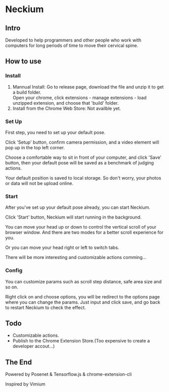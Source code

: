 # Neckium


## Intro

Developed to help programmers and other people who work with computers for long periods of time to move their cervical spine.  



## How to use

### Install

1. Mannual Install:
   Go to release page, download the file and unzip it to get a build folder.  
   Open your chrome, click extensions - manage extensions - load unzipped extension, and choose that 'build' folder.
2. Install from the Chrome Web Store:
   Not availble yet.

### Set Up

First step, you need to set up your default pose.  
  
Click 'Setup' button, confirm camera permission, and a video element will pop up in the top left corner.  
  
Choose a comfortable way to sit in front of your computer, and click 'Save' button, then your default pose will be saved as a benchmark of judging actions. 
  
Your default position is saved to local storage. So don't worry, your photos or data will not be upload online.  

### Start

After you've set up your default pose already, you can start Neckium.  
  
Click 'Start' button, Neckium will start running in the background.  
  
You can move your head up or down to control the vertical scroll of your browser window. And there are two modes for a better scroll experience for you. 
  
Or you can move your head right or left to switch tabs.  
  
There will be more interesting and customizable actions comming...  

### Config

You can customize params such as scroll step distance, safe area size and so on.  

Right click on and choose options, you will be redirect to the options page where you can change the params. Just input and click save, and go back to restart Neckium to check the effect.  

## Todo

- Customizable actions.  
- Publish to the Chrome Extension Store.(Too expensive to create a developer accout...)  

## The End

Powered by Posenet & Tensorflow.js & chrome-extension-cli  
  
Inspired by Vimium
